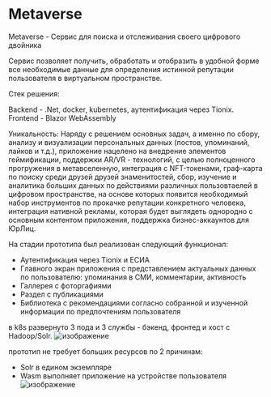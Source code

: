 # Metaverse

Metaverse - Сервис для поиска и отслеживания своего цифрового двойника

Сервис позволяет получить, обработать и отобразить в удобной форме все необходимые данные для определения истинной репутации пользователя в виртуальном пространстве.

Стек решения:

Backend - .Net, docker, kubernetes, аутентификация через Tionix.
Frontend - Blazor WebAssembly

Уникальность: Наряду с решением основных задач, а именно по сбору, анализу и визуализации персональных данных (постов, упоминаний, лайков и т.д.), приложение нацелено на внедрение элементов геймификации, поддержки AR/VR - технологий, с целью полноценного прогружения в метавселенную, интеграция с NFT-токенами, граф-карта по поиску среди друзей друзей знаменитостей, сбор, изучение и аналитика больших данных по действиями различных пользовтаелей в цифровом пространстве, на основе которых появится необходимый набор инструментов по прокачке репутации конкретного человека, интеграция нативной рекламы, которая будет выглядеть однородно с основным контентом приложения, поддержка бизнес-аккаунтов для ЮрЛиц.

На стадии прототипа был реализован следующий функционал:
- Аутентификация через Tionix и ЕСИА 
- Главного экран приложения с представлением актуальных данных по пользователю: упоминания в СМИ, комментарии, активность 
- Галлерея с фоторгафиями
- Раздел с публикациями
- Библиотека с рекомендациями согласно собранной и изученной информации по предпочтениям пользователя

в k8s развернуто 3 пода и 3 службы - бэкенд, фронтед и хост с Hadoop/Solr.
![изображение](https://user-images.githubusercontent.com/51196431/144690902-d7b34f4d-8d0c-47e5-9904-57835be75a09.png)

прототип не требует больших ресурсов по 2 причинам:
- Solr в едином экземпляре  
- Wasm выполняет приложение на устройстве пользователя
![изображение](https://user-images.githubusercontent.com/51196431/144691009-a0cb4446-41d1-4251-81e0-f21da9b6bf0c.png)
